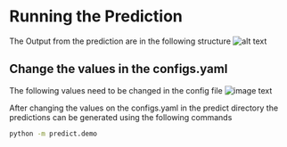 # Running the Prediction

The Output from the prediction are in the following structure 
![alt text](resources/structure_output.png) 

## Change the values in the configs.yaml 
The following values need to be changed in the config file 
![image text](resources/configs.png)  

After changing the values on the configs.yaml in the predict directory the predictions can be generated using the following commands 
```bash 
python -m predict.demo
```